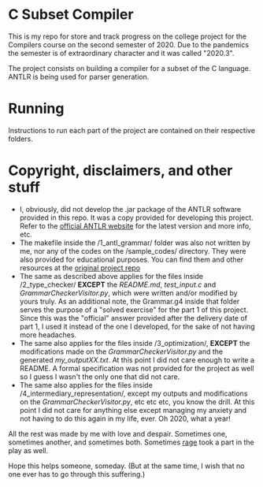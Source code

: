 # C Subset Compiler
This is my repo for store and track progress on the college project for the Compilers course on the second semester of 2020. Due to the pandemics the semester is of extraordinary character and it was called "2020.3".

The project consists on building a compiler for a subset of the C language. ANTLR is being used for parser generation.

# Running
Instructions to run each part of the project are contained on their respective folders.

# Copyright, disclaimers, and other stuff
- I, obviously, did not develop the .jar package of the ANTLR software provided in this repo. It was a copy provided for developing this project. Refer to the [official ANTLR website](https://www.antlr.org/) for the latest version and more info, etc.
- The makefile inside the /1_antl_grammar/ folder was also not written by me, nor any of the codes on the /sample_codes/ directory. They were also provided for educational purposes. You can find them and other resources at the [original project repo](https://github.com/damorim/compilers-cin)
- The same as described above applies for the files inside /2_type_checker/ **EXCEPT** the _README.md_, _test\_input.c_ and _GrammarCheckerVisitor.py_, which were written and/or modified by yours truly. As an additional note, the Grammar.g4 inside that folder serves the purpose of a "solved exercise" for the part 1 of this project. Since this was the "official" answer provided after the delivery date of part 1, I used it instead of the one I developed, for the sake of not having more headaches.
- The same also applies for the files inside /3_optimization/, **EXCEPT** the modifications made on the _GrammarCheckerVisitor.py_ and the generated _my\_outputXX.txt_. At this point I did not care enough to write a README. A formal specification was not provided for the project as well so I guess I wasn't the only one that did not care.
- The same also applies for the files inside /4_intermediary_representation/, except my outputs and modifications on the _GrammarCheckerVisitor.py_, etc  etc etc, you know the drill. At this point I did not care for anything else except managing my anxiety and not having to do this again in my life, ever. Oh 2020, what a year!

All the rest was made by me with love and despair. Sometimes one, sometimes another, and sometimes both. Sometimes [rage](https://64.media.tumblr.com/40d51c3c0828530a5c8266c100652a52/tumblr_p7uek3YwiY1xrqgt2o1_400.gif) took a part in the play as well.

Hope this helps someone, someday.
(But at the same time, I wish that no one ever has to go through this suffering.)
